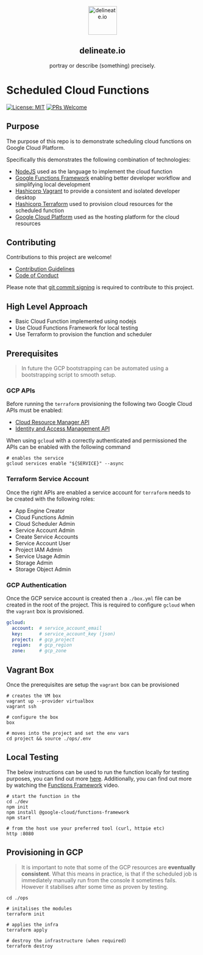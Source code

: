 <p align="center">
  <img alt="delineate.io" src="https://github.com/delineateio/.github/blob/master/assets/logo.png?raw=true" height="75" />
  <h2 align="center">delineate.io</h2>
  <p align="center">portray or describe (something) precisely.</p>
</p>

# Scheduled Cloud Functions

[![License: MIT](https://img.shields.io/badge/License-MIT-yellow.svg)](https://opensource.org/licenses/MIT)
[![PRs Welcome](https://img.shields.io/badge/PRs-welcome-ff69b4.svg)](https://github.com/delineateio/box/issues?q=is%3Aissue+is%3Aopen+label%3A%22good+first+issue%22+)

## Purpose

The purpose of this repo is to demonstrate scheduling cloud functions on Google Cloud Platform.

Specifically this demonstrates the following combination of technologies:

* [NodeJS](https://nodejs.org/en/) used as the language to implement the cloud function
* [Google Functions Framework](https://github.com/GoogleCloudPlatform/functions-framework-nodejs) enabling  better developer workflow and simplifying local development
* [Hashicorp Vagrant](https://www.vagrantup.com/) to provide a consistent and isolated developer desktop
* [Hashicorp Terraform](https://www.terraform.io/) used to provision cloud resources for the scheduled function
* [Google Cloud Platform](https://cloud.google.com/gcp) used as the hosting platform for the cloud resources

## Contributing

Contributions to this project are welcome!

* [Contribution Guidelines](https://github.com/delineateio/.github/blob/master/CONTRIBUTING.md)
* [Code of Conduct](https://github.com/delineateio/.github/blob/master/CODE_OF_CONDUCT.md)

Please note that [git commit signing](https://git-scm.com/book/en/v2/Git-Tools-Signing-Your-Work) is required to contribute to this project.

## High Level Approach

* Basic Cloud Function implemented using nodejs
* Use Cloud Functions Framework for local testing
* Use Terraform to provision the function and scheduler

## Prerequisites

> In future the GCP bootstrapping can be automated using a bootstrapping script to smooth setup.

### GCP APIs

Before running the `terraform` provisioning the following two Google Cloud APIs must be enabled:

* [Cloud Resource Manager API](https://console.cloud.google.com/marketplace/product/google/cloudresourcemanager.googleapis.com)
* [Identity and Access Management API](https://console.cloud.google.com/marketplace/product/google/iam.googleapis.com)

When using `gcloud` with a correctly authenticated and permissioned the APIs can be enabled with the following command

```shell
# enables the service
gcloud services enable "${SERVICE}" --async
```

### Terraform Service Account

Once the right APIs are enabled a service account for `terraform` needs to be created with the following roles:

* App Engine Creator
* Cloud Functions Admin
* Cloud Scheduler Admin
* Service Account Admin
* Create Service Accounts
* Service Account User
* Project IAM Admin
* Service Usage Admin
* Storage Admin
* Storage Object Admin

### GCP Authentication

Once the GCP service account is created then a `./box.yml` file can be created in the root of the project.  This is required to configure `gcloud` when the `vagrant` box is provisioned.

```yml
gcloud:
  account:  # service_account_email
  key:      # service_account_key (json)
  project:  # gcp_project
  region:   # gcp_region
  zone:     # gcp_zone
```

## Vagrant Box

Once the prerequisites are setup the `vagrant` box can be provisioned

```shell
# creates the VM box
vagrant up --provider virtualbox
vagrant ssh

# configure the box
box

# moves into the project and set the env vars
cd project && source ./ops/.env
```

## Local Testing

The below instructions can be used to run the function locally for testing purposes, you can find out more [here](https://github.com/GoogleCloudPlatform/functions-framework-nodejs#quickstart-set-up-a-new-project).  Additionally, you can find out more by watching the [Functions Framework](https://cloud.google.com/functions/docs/functions-framework) video.

```shell
# start the function in the
cd ./dev
npm init
npm install @google-cloud/functions-framework
npm start

# from the host use your preferred tool (curl, httpie etc)
http :8080
```

## Provisioning in GCP

> It is important to note that some of the GCP resources are **eventually consistent**.  What this means in practice, is that if the scheduled job is immediately manually run from the console it sometimes fails.  However it stabilises after some time as proven by testing.

```shell
cd ./ops

# initalises the modules
terraform init

# applies the infra
terraform apply

# destroy the infrastructure (when required)
terraform destroy
```
